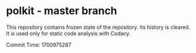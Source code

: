 # polkit - master branch

This repository contains frozen state of the repository.
Its history is cleared. It is used only for static code
analysis with Codacy.

Commit Time: 1700975287